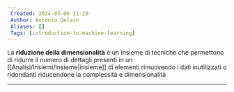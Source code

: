 ```yaml
---
 Created: 2024-03-06 11:20
 Author: Antonio Gelain
 Aliases: []
 Tags: [introduction-to-machine-learning]
---
```


La **riduzione della dimensionalità** è un insieme di tecniche che permettono di ridurre il numero di dettagli presenti in un [[Analisi/Insiemi/Insieme|insieme]] di elementi rimuovendo i dati inutilizzati o ridondanti riducendone la complessità e dimensionalità

---

